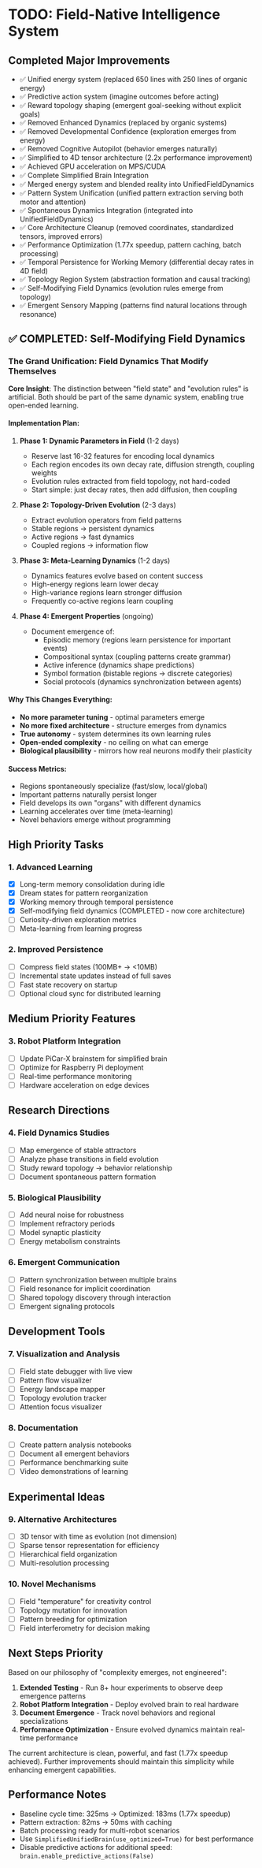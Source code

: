 # TODO: Field-Native Intelligence System

## Completed Major Improvements
- ✅ Unified energy system (replaced 650 lines with 250 lines of organic energy)
- ✅ Predictive action system (imagine outcomes before acting)
- ✅ Reward topology shaping (emergent goal-seeking without explicit goals)
- ✅ Removed Enhanced Dynamics (replaced by organic systems)
- ✅ Removed Developmental Confidence (exploration emerges from energy)
- ✅ Removed Cognitive Autopilot (behavior emerges naturally)
- ✅ Simplified to 4D tensor architecture (2.2x performance improvement)
- ✅ Achieved GPU acceleration on MPS/CUDA
- ✅ Complete Simplified Brain Integration
- ✅ Merged energy system and blended reality into UnifiedFieldDynamics
- ✅ Pattern System Unification (unified pattern extraction serving both motor and attention)
- ✅ Spontaneous Dynamics Integration (integrated into UnifiedFieldDynamics)
- ✅ Core Architecture Cleanup (removed coordinates, standardized tensors, improved errors)
- ✅ Performance Optimization (1.77x speedup, pattern caching, batch processing)
- ✅ Temporal Persistence for Working Memory (differential decay rates in 4D field)
- ✅ Topology Region System (abstraction formation and causal tracking)
- ✅ Self-Modifying Field Dynamics (evolution rules emerge from topology)
- ✅ Emergent Sensory Mapping (patterns find natural locations through resonance)

## ✅ COMPLETED: Self-Modifying Field Dynamics

### The Grand Unification: Field Dynamics That Modify Themselves

**Core Insight**: The distinction between "field state" and "evolution rules" is artificial. Both should be part of the same dynamic system, enabling true open-ended learning.

#### Implementation Plan:

1. **Phase 1: Dynamic Parameters in Field** (1-2 days)
   - Reserve last 16-32 features for encoding local dynamics
   - Each region encodes its own decay rate, diffusion strength, coupling weights
   - Evolution rules extracted from field topology, not hard-coded
   - Start simple: just decay rates, then add diffusion, then coupling

2. **Phase 2: Topology-Driven Evolution** (2-3 days)
   - Extract evolution operators from field patterns
   - Stable regions → persistent dynamics
   - Active regions → fast dynamics
   - Coupled regions → information flow

3. **Phase 3: Meta-Learning Dynamics** (1-2 days)
   - Dynamics features evolve based on content success
   - High-energy regions learn lower decay
   - High-variance regions learn stronger diffusion
   - Frequently co-active regions learn coupling

4. **Phase 4: Emergent Properties** (ongoing)
   - Document emergence of:
     - Episodic memory (regions learn persistence for important events)
     - Compositional syntax (coupling patterns create grammar)
     - Active inference (dynamics shape predictions)
     - Symbol formation (bistable regions → discrete categories)
     - Social protocols (dynamics synchronization between agents)

#### Why This Changes Everything:

- **No more parameter tuning** - optimal parameters emerge
- **No more fixed architecture** - structure emerges from dynamics  
- **True autonomy** - system determines its own learning rules
- **Open-ended complexity** - no ceiling on what can emerge
- **Biological plausibility** - mirrors how real neurons modify their plasticity

#### Success Metrics:

- Regions spontaneously specialize (fast/slow, local/global)
- Important patterns naturally persist longer
- Field develops its own "organs" with different dynamics
- Learning accelerates over time (meta-learning)
- Novel behaviors emerge without programming

## High Priority Tasks

### 1. Advanced Learning
- [x] Long-term memory consolidation during idle
- [x] Dream states for pattern reorganization
- [x] Working memory through temporal persistence
- [x] Self-modifying field dynamics (COMPLETED - now core architecture)
- [ ] Curiosity-driven exploration metrics
- [ ] Meta-learning from learning progress

### 2. Improved Persistence
- [ ] Compress field states (100MB+ → <10MB)
- [ ] Incremental state updates instead of full saves
- [ ] Fast state recovery on startup
- [ ] Optional cloud sync for distributed learning

## Medium Priority Features

### 3. Robot Platform Integration
- [ ] Update PiCar-X brainstem for simplified brain
- [ ] Optimize for Raspberry Pi deployment
- [ ] Real-time performance monitoring
- [ ] Hardware acceleration on edge devices

## Research Directions

### 4. Field Dynamics Studies
- [ ] Map emergence of stable attractors
- [ ] Analyze phase transitions in field evolution
- [ ] Study reward topology → behavior relationship
- [ ] Document spontaneous pattern formation

### 5. Biological Plausibility
- [ ] Add neural noise for robustness
- [ ] Implement refractory periods
- [ ] Model synaptic plasticity
- [ ] Energy metabolism constraints

### 6. Emergent Communication
- [ ] Pattern synchronization between multiple brains
- [ ] Field resonance for implicit coordination
- [ ] Shared topology discovery through interaction
- [ ] Emergent signaling protocols

## Development Tools

### 7. Visualization and Analysis
- [ ] Field state debugger with live view
- [ ] Pattern flow visualizer
- [ ] Energy landscape mapper
- [ ] Topology evolution tracker
- [ ] Attention focus visualizer

### 8. Documentation
- [ ] Create pattern analysis notebooks
- [ ] Document all emergent behaviors
- [ ] Performance benchmarking suite
- [ ] Video demonstrations of learning

## Experimental Ideas

### 9. Alternative Architectures
- [ ] 3D tensor with time as evolution (not dimension)
- [ ] Sparse tensor representation for efficiency
- [ ] Hierarchical field organization
- [ ] Multi-resolution processing

### 10. Novel Mechanisms
- [ ] Field "temperature" for creativity control
- [ ] Topology mutation for innovation
- [ ] Pattern breeding for optimization
- [ ] Field interferometry for decision making

## Next Steps Priority

Based on our philosophy of "complexity emerges, not engineered":

1. **Extended Testing** - Run 8+ hour experiments to observe deep emergence patterns
2. **Robot Platform Integration** - Deploy evolved brain to real hardware
3. **Document Emergence** - Track novel behaviors and regional specializations
4. **Performance Optimization** - Ensure evolved dynamics maintain real-time performance

The current architecture is clean, powerful, and fast (1.77x speedup achieved). Further improvements should maintain this simplicity while enhancing emergent capabilities.

## Performance Notes

- Baseline cycle time: 325ms → Optimized: 183ms (1.77x speedup)
- Pattern extraction: 82ms → 50ms with caching
- Batch processing ready for multi-robot scenarios
- Use `SimplifiedUnifiedBrain(use_optimized=True)` for best performance
- Disable predictive actions for additional speed: `brain.enable_predictive_actions(False)`